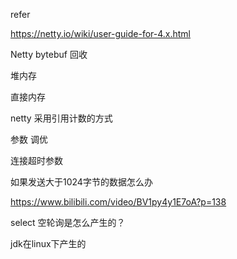 

refer

https://netty.io/wiki/user-guide-for-4.x.html



Netty bytebuf 回收

堆内存

直接内存



netty 采用引用计数的方式





参数 调优

连接超时参数



如果发送大于1024字节的数据怎么办

https://www.bilibili.com/video/BV1py4y1E7oA?p=138







select 空轮询是怎么产生的？

jdk在linux下产生的

